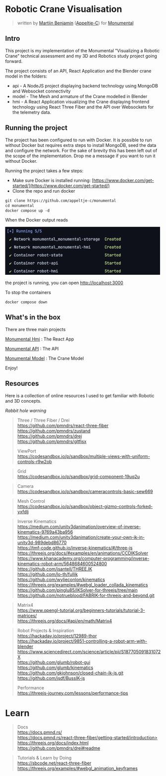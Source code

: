 # Robotic Crane Visualisation

> written
> by [Martijn Benjamin](https://www.linkedin.com/in/martijn-benjamin/) ([Appeltje-C](https://github.com/appeltje-c))
> for [Monumental](https://www.monumental.co/)

## Intro

This project is my implementation of the Monumental "Visualizing a Robotic Crane" technical assessment and my 3D and
Robotics study project going forward.

The project consists of an API, React Application and the Blender crane model in the folders:

* api - A NodeJS project displaying backend technology using MongoDB and Websocket connectivity
* model - The Mesh and armature of the Crane modelled in Blender
* hmi - A React Application visualizing the Crane displaying frontend technology using React Three Fiber and the API
  over Websockets for the telemetry data.

## Running the project

The project has been configured to run with Docker. It is possible to run without Docker but requires extra steps to
install MongoDB, seed the data and configure the network. For the sake of brevity this has been left out of the scope of
the implementation. Drop me a message if you want to run it without Docker.

Running the project takes a few steps:

* Make sure Docker is installed running: [https://www.docker.com/get-started/](https://www.docker.com/get-started/)
* Clone the repo and run docker

```shell
git clone https://github.com/appeltje-c/monumental
cd monumental
docker compose up -d
```

When the Docker output reads

<img src="docker.png" alt="drawing" width="500"/>

the project is running, you can open [http://localhost:3000](http://localhost:3000)

To stop the containers

```shell
docker compose down
```

## What's in the box

There are three main projects

[Monumental Hmi](hmi/README.md) : The React App

[Monumental API](./api/README.md) : The API

[Monumental Model](./model/README.md) : The Crane Model

Enjoy!

## Resources

Here is a collection of online resources I used to get familiar with Robotic and 3D concepts.

*Rabbit hole warning*

> Three / Three Fiber / Drei <br/>
> https://github.com/pmndrs/react-three-fiber <br/>
> https://github.com/pmndrs/zustand <br/>
> https://github.com/pmndrs/drei <br/>
> https://github.com/pmndrs/gltfjsx <br/>
>
> ViewPort<br/>
> https://codesandbox.io/p/sandbox/multiple-views-with-uniform-controls-r9w2ob

> Grid <br/>
> https://codesandbox.io/p/sandbox/grid-component-19uq2u

> Camera <br/>
> https://codesandbox.io/p/sandbox/cameracontrols-basic-sew669

> Mesh Control <br/>
> https://codesandbox.io/p/sandbox/object-gizmo-controls-forked-yxfdlj

> Inverse Kinematics <br/>
> https://medium.com/unity3danimation/overview-of-inverse-kinematics-9769a43ba956 <br/>
> https://medium.com/unity3danimation/create-your-own-ik-in-unity3d-989debd86770 <br/>
> https://tmf-code.github.io/inverse-kinematics/#/three-js <br/>
> https://threejs.org/docs/#examples/en/animations/CCDIKSolver <br/>
> https://www.khanacademy.org/computer-programming/inverse-kinematics-robot-arm/5648684600524800 <br/>
> https://github.com/jsantell/THREE.IK <br/>
> https://github.com/lo-th/fullik <br/>
> https://github.com/wylieconlon/kinematics <br/>
> https://threejs.org/examples/#webgl_loader_collada_kinematics <br/>
> https://github.com/pinglu85/IKSolver-for-threejs/tree/main <br/>
> https://github.com/notrueblood/FABRIK-for-threejs-and-beyond.git <br/>

> Matrix4 <br/>
> https://www.opengl-tutorial.org/beginners-tutorials/tutorial-3-matrices/ <br/>
> https://threejs.org/docs/#api/en/math/Matrix4 <br/>

> Robot Projects & Inspiration <br/>
> https://hackaday.io/project/12989-thor <br/>
> https://hackaday.io/project/9851-controlling-a-robot-arm-with-blender <br/>
> https://www.sciencedirect.com/science/article/pii/S187705091831072X <br/>
> https://github.com/glumb/robot-gui <br/>
> https://github.com/glumb/kinematics <br/>
> https://github.com/gkjohnson/closed-chain-ik-js.git <br/>
> https://github.com/jsdf/BussIK-js <br/>
>
> Performance <br/>
> https://threejs-journey.com/lessons/performance-tips
>
>

# Learn

> Docs <br/>
> https://docs.pmnd.rs/ <br/>
> https://docs.pmnd.rs/react-three-fiber/getting-started/introduction> <br/>
> https://threejs.org/docs/index.html <br/>
> https://github.com/pmndrs/drei#readme <br/>
>

> Tutorials & Learn by Doing <br/>
> https://sbcode.net/react-three-fiber <br/>
> https://threejs.org/examples/#webgl_animation_keyframes <br/>
>
>
> 

